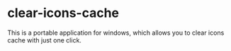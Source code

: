 # clear-icons-cache
 This is a portable application for windows, which allows you to clear icons cache with just one click. 
